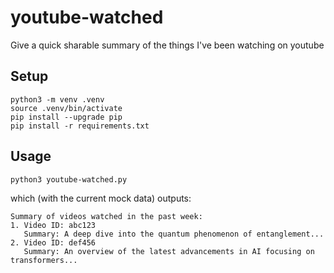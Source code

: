 # youtube-watched

Give a quick sharable summary of the things I've been watching on youtube

## Setup

```shell
python3 -m venv .venv
source .venv/bin/activate
pip install --upgrade pip
pip install -r requirements.txt
```

## Usage

```shell
python3 youtube-watched.py
```
which (with the current mock data) outputs:

```text
Summary of videos watched in the past week:
1. Video ID: abc123
   Summary: A deep dive into the quantum phenomenon of entanglement...
2. Video ID: def456
   Summary: An overview of the latest advancements in AI focusing on transformers...
```